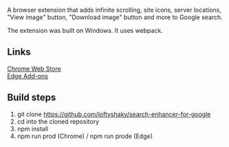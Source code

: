 A browser extension that adds infinite scrolling, site icons, server locations, "View image" button, "Download image" button and more to Google search.

The extension was built on Windows. It uses webpack.

## Links

[Chrome Web Store](https://bit.ly/search-enhancer-for-google)<br>
[Edge Add-ons](https://bit.ly/search-enhancer-for-google-edge)

## Build steps

1. git clone https://github.com/loftyshaky/search-enhancer-for-google
2. cd into the cloned repository
3. npm install
4. npm run prod (Chrome) / npm run prode (Edge)
